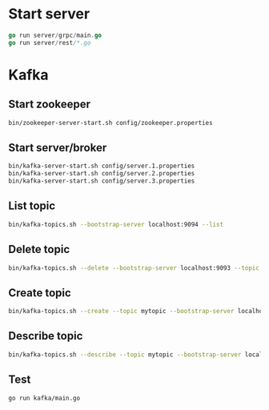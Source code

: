 # Start server
```go
go run server/grpc/main.go
go run server/rest/*.go
```
# Kafka
## Start zookeeper
```zsh
bin/zookeeper-server-start.sh config/zookeeper.properties
```
## Start server/broker
```zsh
bin/kafka-server-start.sh config/server.1.properties
bin/kafka-server-start.sh config/server.2.properties
bin/kafka-server-start.sh config/server.3.properties
```
## List topic
```zsh
bin/kafka-topics.sh --bootstrap-server localhost:9094 --list
```
## Delete topic
```zsh
bin/kafka-topics.sh --delete --bootstrap-server localhost:9093 --topic <topic name>
```
## Create topic
```zsh
bin/kafka-topics.sh --create --topic mytopic --bootstrap-server localhost:9094 --partitions 4 --replication-factor 2
```
## Describe topic
```zsh
bin/kafka-topics.sh --describe --topic mytopic --bootstrap-server localhost:9095
```
## Test
```zsh
go run kafka/main.go
```